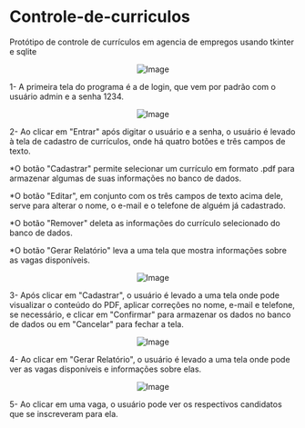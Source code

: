 # Controle-de-curriculos
Protótipo de controle de currículos  em agencia de empregos usando tkinter e sqlite

<div align="center">
  
![Image](https://github.com/user-attachments/assets/8ae39395-4c3c-4b5a-a0b1-a48bec1bb632)
</div>

1- A primeira tela do programa é a de login, que vem por padrão com o usuário admin e a senha 1234.

<div align="center">
  
![Image](https://github.com/user-attachments/assets/b2dafc47-a48f-4e01-acf9-ca1b4810fb31)
</div>

2- Ao clicar em "Entrar" após digitar o usuário e a senha, o usuário é levado à tela de cadastro de currículos, onde há quatro botões e três campos de texto.

*O botão "Cadastrar" permite selecionar um currículo em formato .pdf para armazenar algumas de suas informações no banco de dados.

*O botão "Editar", em conjunto com os três campos de texto acima dele, serve para alterar o nome, o e-mail e o telefone de alguém já cadastrado.

*O botão "Remover" deleta as informações do currículo selecionado do banco de dados.

*O botão "Gerar Relatório" leva a uma tela que mostra informações sobre as vagas disponíveis.

<div align="center">
  
![Image](https://github.com/user-attachments/assets/39bd1d76-4c0a-482b-8368-7f37f2af9cae)
</div>

3- Após clicar em "Cadastrar", o usuário é levado a uma tela onde pode visualizar o conteúdo do PDF, aplicar correções no nome, e-mail e telefone, se necessário, e clicar em "Confirmar" para armazenar os dados no banco de dados ou em "Cancelar" para fechar a tela.

<div align="center">
  
![Image](https://github.com/user-attachments/assets/3571b85e-7454-4812-8eb6-61fb2e094969)
</div>

4- Ao clicar em "Gerar Relatório", o usuário é levado a uma tela onde pode ver as vagas disponíveis e informações sobre elas.

<div align="center">
  
![Image](https://github.com/user-attachments/assets/263f7faf-0016-462e-9dfb-6523f494bc7f)
</div>

5- Ao clicar em uma vaga, o usuário pode ver os respectivos candidatos que se inscreveram para ela.
